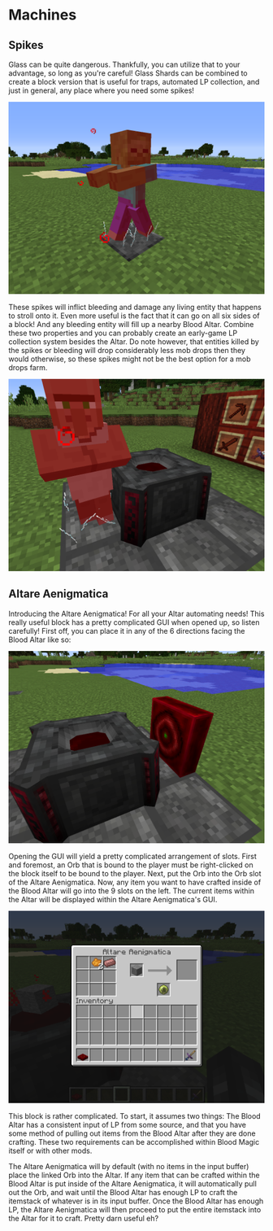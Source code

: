 # Machines

## Spikes

Glass can be quite dangerous. Thankfully, you can utilize that to your advantage, so long as you're careful! Glass Shards can be combined to create a block version that is useful for traps, automated LP collection, and just in general, any place where you need some spikes!

![Spikes](spikes1.png)

These spikes will inflict bleeding and damage any living entity that happens to stroll onto it. Even more useful is the fact that it can go on all six sides of a block! And any bleeding entity will fill up a nearby Blood Altar. Combine these two properties and you can probably create an early-game LP collection system besides the Altar. Do note however, that entities killed by the spikes or bleeding will drop considerably less mob drops then they would otherwise, so these spikes might not be the best option for a mob drops farm.

![Spikes](spikes2.png)

## Altare Aenigmatica

Introducing the Altare Aenigmatica! For all your Altar automating needs! This really useful block has a pretty complicated GUI when opened up, so listen carefully! First off, you can place it in any of the 6 directions facing the Blood Altar like so:

![Altare Aenigmatica](altare1.png)

Opening the GUI will yield a pretty complicated arrangement of slots. First and foremost, an Orb that is bound to the player must be right-clicked on the block itself to be bound to the player. Next, put the Orb into the Orb slot of the Altare Aenigmatica. Now, any item you want to have crafted inside of the Blood Altar will go into the 9 slots on the left. The current items within the Altar will be displayed within the Altare Aenigmatica's GUI.

![Altare Aenigmatica](altare2.png)

This block is rather complicated. To start, it assumes two things: The Blood Altar has a consistent input of LP from some source, and that you have some method of pulling out items from the Blood Altar after they are done crafting. These two requirements can be accomplished within Blood Magic itself or with other mods.

The Altare Aenigmatica will by default (with no items in the input buffer) place the linked Orb into the Altar. If any item that can be crafted within the Blood Altar is put inside of the Altare Aenigmatica, it will automatically pull out the Orb, and wait until the Blood Altar has enough LP to craft the itemstack of whatever is in its input buffer. Once the Blood Altar has enough LP, the Altare Aenigmatica will then proceed to put the entire itemstack into the Altar for it to craft. Pretty darn useful eh?
